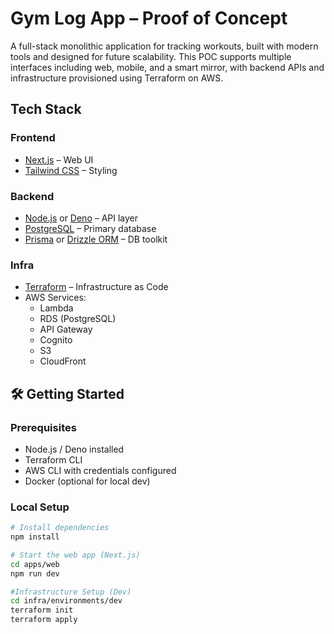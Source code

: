 # Gym Log App – Proof of Concept

A full-stack monolithic application for tracking workouts, built with modern tools and designed for future scalability. This POC supports multiple interfaces including web, mobile, and a smart mirror, with backend APIs and infrastructure provisioned using Terraform on AWS.

## Tech Stack

### Frontend

- [Next.js](https://nextjs.org/) – Web UI
- [Tailwind CSS](https://tailwindcss.com/) – Styling

### Backend

- [Node.js](https://nodejs.org/) or [Deno](https://deno.com/) – API layer
- [PostgreSQL](https://www.postgresql.org/) – Primary database
- [Prisma](https://www.prisma.io/) or [Drizzle ORM](https://orm.drizzle.team/) – DB toolkit

### Infra

- [Terraform](https://www.terraform.io/) – Infrastructure as Code
- AWS Services:
  - Lambda
  - RDS (PostgreSQL)
  - API Gateway
  - Cognito
  - S3
  - CloudFront

## 🛠️ Getting Started

### Prerequisites

- Node.js / Deno installed
- Terraform CLI
- AWS CLI with credentials configured
- Docker (optional for local dev)

### Local Setup

```bash
# Install dependencies
npm install

# Start the web app (Next.js)
cd apps/web
npm run dev

#Infrastructure Setup (Dev)
cd infra/environments/dev
terraform init
terraform apply
```
